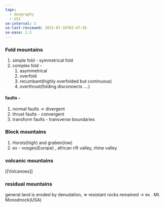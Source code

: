```yaml
---
tags:
  - Geography
  - GS1
se-interval: 1
se-last-reviewed: 2025-07-16T02:47:36
se-ease: 2.5
---
```

### Fold mountains
1. simple fold - symmetrical fold
2. complex fold - 
	1. asymmetrical 
	2. overfold
	3. recumbant(highly overfolded but continuous)
	4. overthrust(folding disconnects ....)
#### faults - 
1. normal faults -> divergent 
2. thrust faults - convergent
3. transform faults - transverse boundaries

### Block mountains
1. Horsts(high) and graben(low)
2. ex - vosges(Europe) , african rift valley, rhine valley

### volcanic mountains
[[Volcanoes]]

### residual mountains
general land is eroded by denudation, => resistant rocks remained -> ex . Mt. Monodnock(USA)

